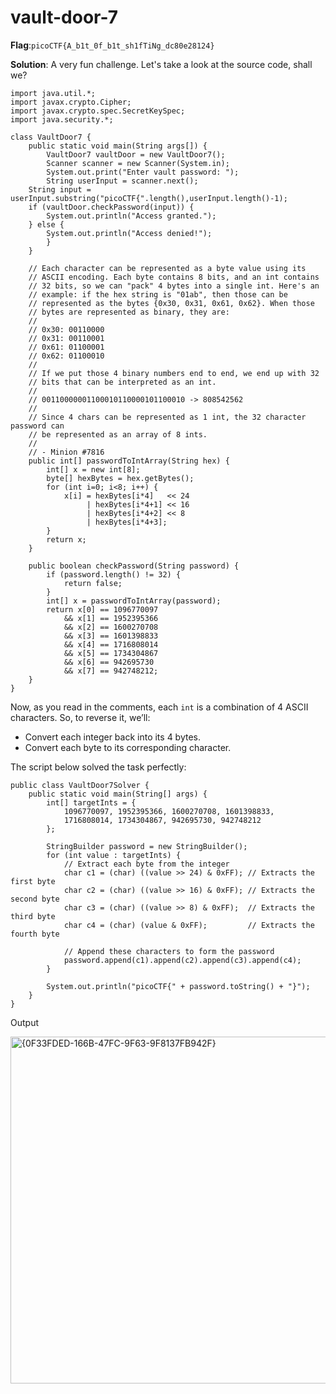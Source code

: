 # vault-door-7
__Flag__:`picoCTF{A_b1t_0f_b1t_sh1fTiNg_dc80e28124}`

__Solution__: A very fun challenge. Let's take a look at the source code, shall we?
```
import java.util.*;
import javax.crypto.Cipher;
import javax.crypto.spec.SecretKeySpec;
import java.security.*;

class VaultDoor7 {
    public static void main(String args[]) {
        VaultDoor7 vaultDoor = new VaultDoor7();
        Scanner scanner = new Scanner(System.in);
        System.out.print("Enter vault password: ");
        String userInput = scanner.next();
	String input = userInput.substring("picoCTF{".length(),userInput.length()-1);
	if (vaultDoor.checkPassword(input)) {
	    System.out.println("Access granted.");
	} else {
	    System.out.println("Access denied!");
        }
    }

    // Each character can be represented as a byte value using its
    // ASCII encoding. Each byte contains 8 bits, and an int contains
    // 32 bits, so we can "pack" 4 bytes into a single int. Here's an
    // example: if the hex string is "01ab", then those can be
    // represented as the bytes {0x30, 0x31, 0x61, 0x62}. When those
    // bytes are represented as binary, they are:
    //
    // 0x30: 00110000
    // 0x31: 00110001
    // 0x61: 01100001
    // 0x62: 01100010
    //
    // If we put those 4 binary numbers end to end, we end up with 32
    // bits that can be interpreted as an int.
    //
    // 00110000001100010110000101100010 -> 808542562
    //
    // Since 4 chars can be represented as 1 int, the 32 character password can
    // be represented as an array of 8 ints.
    //
    // - Minion #7816
    public int[] passwordToIntArray(String hex) {
        int[] x = new int[8];
        byte[] hexBytes = hex.getBytes();
        for (int i=0; i<8; i++) {
            x[i] = hexBytes[i*4]   << 24
                 | hexBytes[i*4+1] << 16
                 | hexBytes[i*4+2] << 8
                 | hexBytes[i*4+3];
        }
        return x;
    }

    public boolean checkPassword(String password) {
        if (password.length() != 32) {
            return false;
        }
        int[] x = passwordToIntArray(password);
        return x[0] == 1096770097
            && x[1] == 1952395366
            && x[2] == 1600270708
            && x[3] == 1601398833
            && x[4] == 1716808014
            && x[5] == 1734304867
            && x[6] == 942695730
            && x[7] == 942748212;
    }
}
```

Now, as you read in the comments, each `int` is a combination of 4 ASCII characters. So, to reverse it, we’ll:

* Convert each integer back into its 4 bytes.
* Convert each byte to its corresponding character.

The script below solved the task perfectly:
```
public class VaultDoor7Solver {
    public static void main(String[] args) {
        int[] targetInts = {
            1096770097, 1952395366, 1600270708, 1601398833,
            1716808014, 1734304867, 942695730, 942748212
        };
        
        StringBuilder password = new StringBuilder();
        for (int value : targetInts) {
            // Extract each byte from the integer
            char c1 = (char) ((value >> 24) & 0xFF); // Extracts the first byte
            char c2 = (char) ((value >> 16) & 0xFF); // Extracts the second byte
            char c3 = (char) ((value >> 8) & 0xFF);  // Extracts the third byte
            char c4 = (char) (value & 0xFF);         // Extracts the fourth byte

            // Append these characters to form the password
            password.append(c1).append(c2).append(c3).append(c4);
        }

        System.out.println("picoCTF{" + password.toString() + "}");
    }
}
```

Output

<img width="555" alt="{0F33FDED-166B-47FC-9F63-9F8137FB942F}" src="https://github.com/user-attachments/assets/7ddbfaab-38d2-4253-9414-d758d1d295ed">

